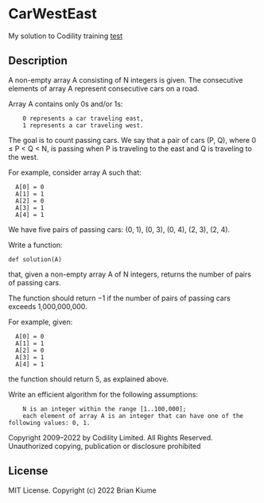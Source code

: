 # CarWestEast
My solution to Codility training [test](https://app.codility.com/programmers/lessons/5-prefix_sums/passing_cars/)

## Description

A non-empty array A consisting of N integers is given. The consecutive elements of array A represent consecutive cars on a road.

Array A contains only 0s and/or 1s:

        0 represents a car traveling east,
        1 represents a car traveling west.

The goal is to count passing cars. We say that a pair of cars (P, Q), where 0 ≤ P < Q < N, is passing when P is traveling to the east and Q is traveling to the west.

For example, consider array A such that:

      A[0] = 0
      A[1] = 1
      A[2] = 0
      A[3] = 1
      A[4] = 1

We have five pairs of passing cars: (0, 1), (0, 3), (0, 4), (2, 3), (2, 4).

Write a function:

    def solution(A)

that, given a non-empty array A of N integers, returns the number of pairs of passing cars.

The function should return −1 if the number of pairs of passing cars exceeds 1,000,000,000.

For example, given:

      A[0] = 0
      A[1] = 1
      A[2] = 0
      A[3] = 1
      A[4] = 1

the function should return 5, as explained above.

Write an efficient algorithm for the following assumptions:

        N is an integer within the range [1..100,000];
        each element of array A is an integer that can have one of the following values: 0, 1.

Copyright 2009–2022 by Codility Limited. All Rights Reserved. Unauthorized copying, publication or disclosure prohibited

## License
MIT License. Copyright (c) 2022 Brian Kiume
